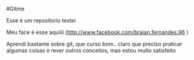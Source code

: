 #Gitme

Esse é um repositorio testei

Meu face é esse aquiiii (http://www.facebook.com/braian.fernandes.96 )

Aprendi bastante sobre git, que curso bom.. claro que preciso praticar algumas coisas e rever outros conceitos, mas estou muito satisfeito
